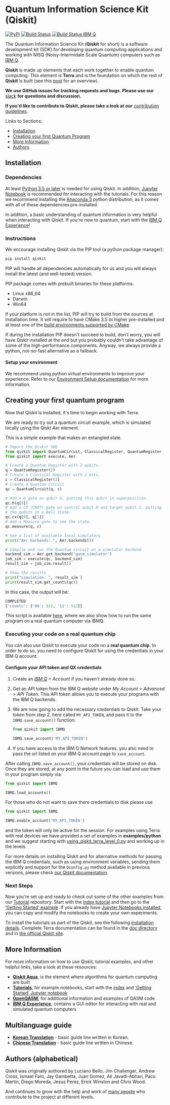 # Quantum Information Science Kit (Qiskit)

[![PyPI](https://img.shields.io/pypi/v/qiskit.svg)](https://pypi.python.org/pypi/qiskit)
[![Build Status](https://travis-ci.org/Qiskit/qiskit-terra.svg?branch=master)](https://travis-ci.org/Qiskit/qiskit-terra)
[![Build Status IBM Q](https://travis-matrix-badges.herokuapp.com/repos/Qiskit/qiskit-terra/branches/master/8)](https://travis-ci.org/Qiskit/qiskit-terra)

The Quantum Information Science Kit (**Qiskit** for short) is a software development kit (SDK) for
developing quantum computing applications and working with NISQ (Noisy-Intermidate Scale Quantum) computers such as
[IBM Q](https://quantumexperience.ng.bluemix.net/).

**Qiskit** is made up elements that each work together to enable quantum computing. This element is **Terra** 
and is the foundation on which the rest of **Qiskit** is built (see this [post](https://medium.com/qiskit/qiskit-and-its-fundamental-elements-bcd7ead80492) for an overview).

**We use GitHub issues for tracking requests and bugs. Please use our**
[slack](https://qiskit.slack.com) **for questions and discussion.**

**If you'd like to contribute to Qiskit, please take a look at our**
[contribution guidelines](.github/CONTRIBUTING.rst).

Links to Sections:

* [Installation](#installation)
* [Creating your first Quantum Program](#creating-your-first-quantum-program)
* [More Information](#more-information)
* [Authors](#authors-alphabetical)

## Installation

### Dependencies

At least [Python 3.5 or later](https://www.python.org/downloads/) is needed for using Qiskit. In
addition, [Jupyter Notebook](https://jupyter.readthedocs.io/en/latest/install.html) is recommended
for interacting with the tutorials.
For this reason we recommend installing the [Anaconda 3](https://www.continuum.io/downloads)
python distribution, as it comes with all of these dependencies pre-installed.

In addition, a basic understanding of quantum information is very helpful when interacting with
Qiskit. If you're new to quantum, start with the 
[IBM Q Experience](https://quantumexperience.ng.bluemix.net)!

### Instructions

We encourage installing Qiskit via the PIP tool (a python package manager):

```bash
pip install qiskit
```

PIP will handle all dependencies automatically for us and you will always install the latest (and well-tested) version.

PIP package comes with prebuilt binaries for these platforms:

* Linux x86_64
* Darwin
* Win64

If your platform is not in the list, PIP will try to build from the sources at installation time. It will require to have CMake 3.5 or higher pre-installed and at least one of the [build environments supported by CMake](https://cmake.org/cmake/help/v3.5/manual/cmake-generators.7.html).

If during the installation PIP doesn't succeed to build, don't worry, you will have Qiskit installed at the end but you probably couldn't take advantage of some of the high-performance components. Anyway, we always provide a python, not-so-fast alternative as a fallback.

#### Setup your environment

We recommend using python virtual environments to improve your experience. Refer to our
[Environment Setup documentation](doc/install.rst#3.1-Setup-the-environment) for more information.

## Creating your first quantum program

Now that Qiskit is installed, it's time to begin working with Terra.

We are ready to try out a quantum circuit example, which is simulated locally using the Qiskt Aer element.

This is a simple example that makes an entangled state.

```python
# Import the Qiskit SDK
from qiskit import QuantumCircuit, ClassicalRegister, QuantumRegister
from qiskit import execute, Aer

# Create a Quantum Register with 2 qubits.
q = QuantumRegister(2)
# Create a Classical Register with 2 bits.
c = ClassicalRegister(2)
# Create a Quantum Circuit
qc = QuantumCircuit(q, c)

# Add a H gate on qubit 0, putting this qubit in superposition.
qc.h(q[0])
# Add a CX (CNOT) gate on control qubit 0 and target qubit 1, putting
# the qubits in a Bell state.
qc.cx(q[0], q[1])
# Add a Measure gate to see the state.
qc.measure(q, c)

# See a list of available local simulators
print("Aer backends: ", Aer.backends())

# Compile and run the Quantum circuit on a simulator backend
backend_sim = Aer.get_backend('qasm_simulator')
job_sim = execute(qc, backend_sim)
result_sim = job_sim.result()

# Show the results
print("simulation: ", result_sim )
print(result_sim.get_counts(qc))
```

In this case, the output will be:

```python
COMPLETED
{'counts': {'00': 512, '11': 512}}
```

This script is available [here](examples/python/hello_quantum.py), where we also show how to
run the same program on a real quantum computer via IBMQ.  

### Executing your code on a real quantum chip

You can also use Qiskit to execute your code on a
**real quantum chip**.
In order to do so, you need to configure Qiskit for using the credentials in
your IBM Q account:

#### Configure your API token and QX credentials

1. Create an _[IBM Q](https://quantumexperience.ng.bluemix.net) > Account_ if you haven't already done so.

2. Get an API token from the IBM Q website under _My Account > Advanced > API Token_. This API token allows you to execute your programs with the IBM Q backends.

3. We are now going to add the necessary credentials to Qiskit. Take your token
   from step 2, here called `MY_API_TOKEN`, and pass it to the
   `IBMQ.save_account()` function:

   ```python
   from qiskit import IBMQ

   IBMQ.save_account('MY_API_TOKEN')
    ```

4. If you have access to the IBM Q Network features, you also need to pass the
   url listed on your IBM Q account page to `save_account`.

After calling `IBMQ.save_account()`, your credentials will be stored on disk.
Once they are stored, at any point in the future you can load and use them
in your program simply via:

```python
from qiskit import IBMQ

IBMQ.load_accounts()
```

For those who do not want to save there credentials to disk please use

```python
from qiskit import IBMQ

IBMQ.enable_account('MY_API_TOKEN')
``` 

and the token will only be active for the session. For examples using Terra with real 
devices we have provided a set of examples in **examples/python** and we suggest starting with [using_qiskit_terra_level_0.py](examples/python/using_qiskit_terra_level_0.py) and working up in 
the levels.


For more details on installing Qiskit and for alternative methods for passing
the IBM Q credentials, such as using environment variables, sending them
explicitly and support for the `Qconfig.py` method available in previous
versions, please check
[our Qiskit documentation](https://www.qiskit.org/documentation/).

### Next Steps

Now you're set up and ready to check out some of the other examples from our
[Tutorial](https://github.com/Qiskit/qiskit-tutorial) repository. Start with the
[index tutorial](https://github.com/Qiskit/qiskit-tutorial/blob/master/index.ipynb) and then go to
the [‘Getting Started’ example](https://github.com/Qiskit/qiskit-tutorial/blob/master/reference/tools/getting_started.ipynb).
If you already have [Jupyter Notebooks installed](https://jupyter.readthedocs.io/en/latest/install.html),
you can copy and modify the notebooks to create your own experiments.

To install the tutorials as part of the Qiskit, see the following
[installation details](doc/install.rst#Install-Jupyter-based-tutorials). Complete Terra
documentation can be found in the [*doc* directory](doc/qiskit.rst) and in
[the official Qiskit site](https://www.qiskit.org/documentation).

## More Information

For more information on how to use Qiskit, tutorial examples, and other helpful links, take a look
at these resources:

* **[Qiskit Aqua](https://github.com/Qiskit/aqua)**,
  is the element where algorithms for quantum computing are built
* **[Tutorials](https://github.com/Qiskit/qiskit-tutorial)**,
  for example notebooks, start with the [index](https://github.com/Qiskit/qiskit-tutorial/blob/master/index.ipynb) and [‘Getting Started’ Jupyter notebook](https://github.com/Qiskit/qiskit-tutorial/blob/002d054c72fc59fc5009bb9fa0ee393e15a69d07/1_introduction/getting_started.ipynb)
* **[OpenQASM](https://github.com/Qiskit/openqasm)**,
  for additional information and examples of QASM code
* **[IBM Q Experience](https://quantumexperience.ng.bluemix.net)**,
  contains a GUI editor for interacting with real and simulated quantum computers

## Multilanguage guide

* **[Korean Translation](doc/ko/README.md)** - basic guide line written in Korean.
* **[Chinese Translation](doc/zh/README.md)** - basic guide line written in Chinese.

## Authors (alphabetical)

Qiskit was originally authored by
Luciano Bello, Jim Challenger, Andrew Cross, Ismael Faro, Jay Gambetta, Juan Gomez,
Ali Javadi-Abhari, Paco Martin, Diego Moreda, Jesus Perez, Erick Winston and Chris Wood.

And continues to grow with the help and work of [many people](https://github.com/Qiskit/qiskit-terra/graphs/contributors) who contribute
to the project at different levels.
